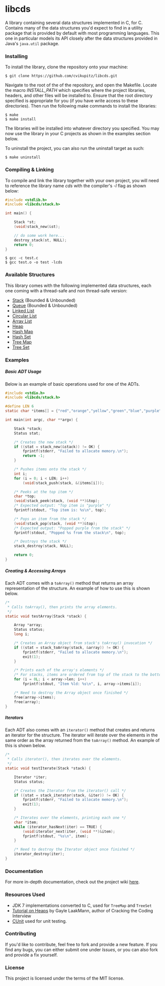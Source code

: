 # libcds

A library containing several data structures implemented in C, for C. Contains many of the data structures you'd expect to find in a utility package that is provided by default with most programming languages. This one in particular models its API closely after the data structures provided in Java's  ```java.util``` package.

### Installing

To install the library, clone the repository onto your machine:

```shell
$ git clone https://github.com/cvikupitz/libcds.git
```

Navigate to the root of the of the repository, and open the Makefile. Locate the macro *INSTALL_PATH* which specifies where the project libraries, headers, and other files will be installed to. Ensure that the root directory specified is appropriate for you (if you have write access to these directories). Then run the following make commands to install the libraries:

```shell
$ make
$ make install
```

The libraries will be installed into whatever directory you specified. You may now use the library in your C projects as shown in the examples section below.

To uninstall the project, you can also run the uninstall target as such:

```shell
$ make uninstall
```

### Compiling & Linking

To compile and link the library together with your own project, you will need to reference the library name *cds* with the compiler's *-l* flag as shown below:

```c
#include <stdlib.h>
#include <libcds/stack.h>

int main() {

    Stack *st;
    (void)stack_new(&st);

    // do some work here...
    destroy_stack(st, NULL);
    return 0;
}
```

```shell
$ gcc -c test.c
$ gcc test.o -o test -lcds
```

### Available Structures

This library comes with the following implemented data structures, each one coming with a thread-safe and non thread-safe version:

* [Stack](https://docs.oracle.com/javase/7/docs/api/java/util/Stack.html) (Bounded & Unbounded)
* [Queue](https://docs.oracle.com/javase/7/docs/api/java/util/Queue.html) (Bounded & Unbounded)
* [Linked List](https://docs.oracle.com/javase/7/docs/api/java/util/LinkedList.html)
* [Circular List](https://www.tutorialspoint.com/data_structures_algorithms/circular_linked_list_algorithm.htm#:~:text=Advertisements,into%20a%20circular%20linked%20list.)
* [Array List](https://docs.oracle.com/javase/7/docs/api/java/util/ArrayList.html)
* [Heap](https://docs.oracle.com/javase/7/docs/api/java/util/PriorityQueue.html)
* [Hash Map](https://docs.oracle.com/javase/7/docs/api/java/util/HashMap.html)
* [Hash Set](https://docs.oracle.com/javase/7/docs/api/java/util/HashSet.html)
* [Tree Map](https://docs.oracle.com/javase/7/docs/api/java/util/TreeMap.html)
* [Tree Set](https://docs.oracle.com/javase/7/docs/api/java/util/TreeSet.html)

### Examples

##### Basic ADT Usage

Below is an example of basic operations used for one of the ADTs.

```c
#include <stdio.h>
#include <libcds/stack.h>

#define LEN 6
static char *items[] = {"red","orange","yellow","green","blue","purple"};

int main(int argc, char **argv) {

    Stack *stack;
    Status stat;

    /* Creates the new stack */
    if ((stat = stack_new(&stack)) != OK) {
        fprintf(stderr, "Failed to allocate memory.\n");
        return -1;
    }

    /* Pushes items onto the stack */
    int i;
    for (i = 0; i < LEN; i++)
        (void)stack_push(stack, &(items[i]));

    /* Peeks at the top item */
    char *top;
    (void)stack_peek(stack, (void **)&top);
    /* Expected output: "Top item is "purple" */
    fprintf(stdout, "Top item is: %s\n", top);

    /* Pops an item from the stack */
    (void)stack_pop(stack, (void **)&top);
    /* Expected output: "Popped purple from the stack" */
    fprintf(stdout, "Popped %s from the stack\n", top);

    /* Destroys the stack */
    stack_destroy(stack, NULL);

    return 0;
}
```

##### Creating & Accessing Arrays

Each ADT comes with a ```toArray()``` method that returns an array representation of the structure. An example of how to use this is shown below.

```c
/*
 * Calls toArray(), then prints the array elements.
 */
static void testArray(Stack *stack) {

    Array *array;
    Status status;
    long i;

    /* Creates an Array object from stack's toArray() invocation */
    if ((stat = stack_toArray(stack, &array)) != OK) {
        fprintf(stderr, "Failed to allocate memory.\n");
        exit(1);
    }

    /* Prints each of the array's elements */
    /* For stacks, items are ordered from top of the stack to the bottom */
    for (i = 0L; i < array->len; i++)
        fprintf(stdout, "Item %ld: %s\n", i, array->items[i]);

    /* Need to destroy the Array object once finished */
    free(array->items);
    free(array);
}
```

##### Iterators

Each ADT also comes with an ```iterator()``` method that creates and returns an iterator for the structure. The iterator will iterate over the elements in the same order as the array returned from the ```toArray()``` method. An example of this is shown below.

```c
/*
 * Calls iterator(), then iterates over the elements.
 */
static void testIterate(Stack *stack) {

    Iterator *iter;
    Status status;

    /* Creates the Iterator from the iterator() call */
    if ((stat = stack_iterator(stack, &iter)) != OK) {
        fprintf(stderr, "Failed to allocate memory.\n");
        exit(1);
    }

    /* Iterates over the elements, printing each one */
    char *item;
    while (iterator_hasNext(iter) == TRUE) {
        (void)iterator_next(iter, (void **)&item);
        fprintf(stdout, "%s\n", item);
    }

    /* Need to destroy the Iterator object once finished */
    iterator_destroy(iter);
}
```

### Documentation

For more in-depth documentation, check out the project wiki [here](https://github.com/cvikupitz/libcds/wiki).

### Resources Used

* JDK 7 implementations converted to C, used for ```TreeMap``` and ```TreeSet```
* [Tutorial on Heaps](https://www.youtube.com/watch?v=t0Cq6tVNRBA) by Gayle LaakMann, author of Cracking the Coding Interview
* [CUnit](https://github.com/jacklicn/CUnit) used for unit testing.

### Contributing

If you'd like to contribute, feel free to fork and provide a new feature. If you find any bugs, you can either submit one under *Issues*, or you can also fork and provide a fix yourself.

### License

This project is licensed under the terms of the MIT license.

